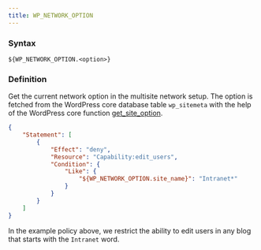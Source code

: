 ```yaml
---
title: WP_NETWORK_OPTION
---
```


### Syntax

`${WP_NETWORK_OPTION.<option>}`

### Definition

Get the current network option in the multisite network setup. The option is fetched from the WordPress core database table `wp_sitemeta` with the help of the WordPress core function [get_site_option](https://developer.wordpress.org/reference/functions/get_site_option/).

```json
{
    "Statement": [
        {
            "Effect": "deny",
            "Resource": "Capability:edit_users",
            "Condition": {
                "Like": {
                    "${WP_NETWORK_OPTION.site_name}": "Intranet*"
                }
            }
        }
    ]
}
```

In the example policy above, we restrict the ability to edit users in any blog that starts with the `Intranet` word.